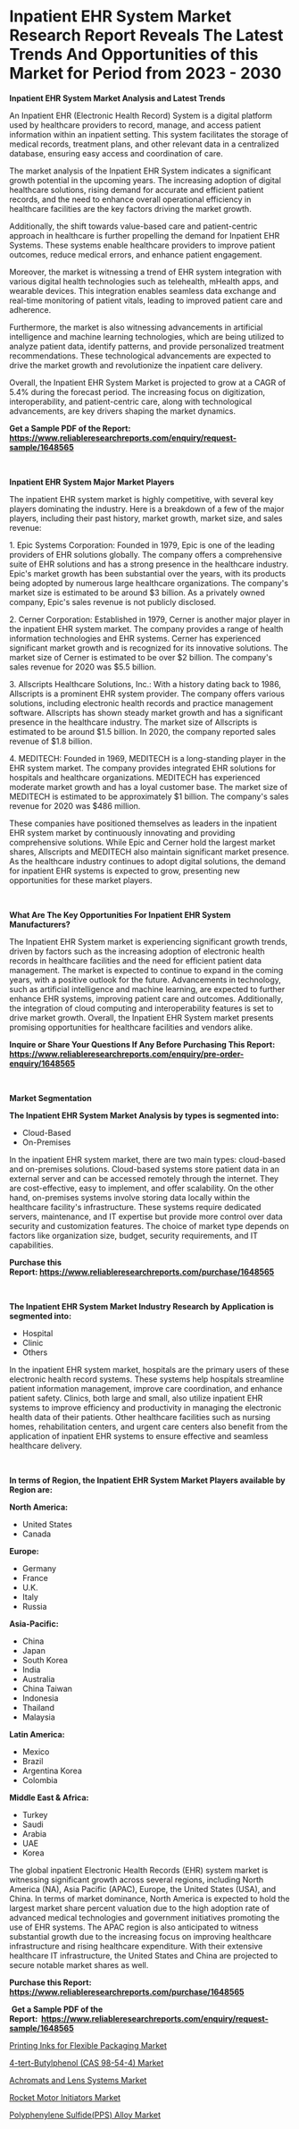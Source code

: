 <p><h1>Inpatient EHR System Market Research Report Reveals The Latest Trends And Opportunities of this Market for Period from 2023 - 2030</h1></p><p><strong>Inpatient EHR System Market Analysis and Latest Trends</strong></p>
<p><p>An Inpatient EHR (Electronic Health Record) System is a digital platform used by healthcare providers to record, manage, and access patient information within an inpatient setting. This system facilitates the storage of medical records, treatment plans, and other relevant data in a centralized database, ensuring easy access and coordination of care.</p><p>The market analysis of the Inpatient EHR System indicates a significant growth potential in the upcoming years. The increasing adoption of digital healthcare solutions, rising demand for accurate and efficient patient records, and the need to enhance overall operational efficiency in healthcare facilities are the key factors driving the market growth.</p><p>Additionally, the shift towards value-based care and patient-centric approach in healthcare is further propelling the demand for Inpatient EHR Systems. These systems enable healthcare providers to improve patient outcomes, reduce medical errors, and enhance patient engagement.</p><p>Moreover, the market is witnessing a trend of EHR system integration with various digital health technologies such as telehealth, mHealth apps, and wearable devices. This integration enables seamless data exchange and real-time monitoring of patient vitals, leading to improved patient care and adherence.</p><p>Furthermore, the market is also witnessing advancements in artificial intelligence and machine learning technologies, which are being utilized to analyze patient data, identify patterns, and provide personalized treatment recommendations. These technological advancements are expected to drive the market growth and revolutionize the inpatient care delivery.</p><p>Overall, the Inpatient EHR System Market is projected to grow at a CAGR of 5.4% during the forecast period. The increasing focus on digitization, interoperability, and patient-centric care, along with technological advancements, are key drivers shaping the market dynamics.</p></p>
<p><strong>Get a Sample PDF of the Report:&nbsp; <a href="https://www.reliableresearchreports.com/enquiry/request-sample/1648565">https://www.reliableresearchreports.com/enquiry/request-sample/1648565</a></strong></p>
<p>&nbsp;</p>
<p><strong>Inpatient EHR System Major Market Players</strong></p>
<p><p>The inpatient EHR system market is highly competitive, with several key players dominating the industry. Here is a breakdown of a few of the major players, including their past history, market growth, market size, and sales revenue:</p><p>1. Epic Systems Corporation: Founded in 1979, Epic is one of the leading providers of EHR solutions globally. The company offers a comprehensive suite of EHR solutions and has a strong presence in the healthcare industry. Epic's market growth has been substantial over the years, with its products being adopted by numerous large healthcare organizations. The company's market size is estimated to be around $3 billion. As a privately owned company, Epic's sales revenue is not publicly disclosed.</p><p>2. Cerner Corporation: Established in 1979, Cerner is another major player in the inpatient EHR system market. The company provides a range of health information technologies and EHR systems. Cerner has experienced significant market growth and is recognized for its innovative solutions. The market size of Cerner is estimated to be over $2 billion. The company's sales revenue for 2020 was $5.5 billion.</p><p>3. Allscripts Healthcare Solutions, Inc.: With a history dating back to 1986, Allscripts is a prominent EHR system provider. The company offers various solutions, including electronic health records and practice management software. Allscripts has shown steady market growth and has a significant presence in the healthcare industry. The market size of Allscripts is estimated to be around $1.5 billion. In 2020, the company reported sales revenue of $1.8 billion.</p><p>4. MEDITECH: Founded in 1969, MEDITECH is a long-standing player in the EHR system market. The company provides integrated EHR solutions for hospitals and healthcare organizations. MEDITECH has experienced moderate market growth and has a loyal customer base. The market size of MEDITECH is estimated to be approximately $1 billion. The company's sales revenue for 2020 was $486 million.</p><p>These companies have positioned themselves as leaders in the inpatient EHR system market by continuously innovating and providing comprehensive solutions. While Epic and Cerner hold the largest market shares, Allscripts and MEDITECH also maintain significant market presence. As the healthcare industry continues to adopt digital solutions, the demand for inpatient EHR systems is expected to grow, presenting new opportunities for these market players.</p></p>
<p>&nbsp;</p>
<p><strong>What Are The Key Opportunities For Inpatient EHR System Manufacturers?</strong></p>
<p><p>The Inpatient EHR System market is experiencing significant growth trends, driven by factors such as the increasing adoption of electronic health records in healthcare facilities and the need for efficient patient data management. The market is expected to continue to expand in the coming years, with a positive outlook for the future. Advancements in technology, such as artificial intelligence and machine learning, are expected to further enhance EHR systems, improving patient care and outcomes. Additionally, the integration of cloud computing and interoperability features is set to drive market growth. Overall, the Inpatient EHR System market presents promising opportunities for healthcare facilities and vendors alike.</p></p>
<p><strong>Inquire or Share Your Questions If Any Before Purchasing This Report: <a href="https://www.reliableresearchreports.com/enquiry/pre-order-enquiry/1648565">https://www.reliableresearchreports.com/enquiry/pre-order-enquiry/1648565</a></strong></p>
<p>&nbsp;</p>
<p><strong>Market Segmentation</strong></p>
<p><strong>The Inpatient EHR System Market Analysis by types is segmented into:</strong></p>
<p><ul><li>Cloud-Based</li><li>On-Premises</li></ul></p>
<p><p>In the inpatient EHR system market, there are two main types: cloud-based and on-premises solutions. Cloud-based systems store patient data in an external server and can be accessed remotely through the internet. They are cost-effective, easy to implement, and offer scalability. On the other hand, on-premises systems involve storing data locally within the healthcare facility's infrastructure. These systems require dedicated servers, maintenance, and IT expertise but provide more control over data security and customization features. The choice of market type depends on factors like organization size, budget, security requirements, and IT capabilities.</p></p>
<p><strong>Purchase this Report:&nbsp;<a href="https://www.reliableresearchreports.com/purchase/1648565">https://www.reliableresearchreports.com/purchase/1648565</a></strong></p>
<p>&nbsp;</p>
<p><strong>The Inpatient EHR System Market Industry Research by Application is segmented into:</strong></p>
<p><ul><li>Hospital</li><li>Clinic</li><li>Others</li></ul></p>
<p><p>In the inpatient EHR system market, hospitals are the primary users of these electronic health record systems. These systems help hospitals streamline patient information management, improve care coordination, and enhance patient safety. Clinics, both large and small, also utilize inpatient EHR systems to improve efficiency and productivity in managing the electronic health data of their patients. Other healthcare facilities such as nursing homes, rehabilitation centers, and urgent care centers also benefit from the application of inpatient EHR systems to ensure effective and seamless healthcare delivery.</p></p>
<p>&nbsp;</p>
<p><strong>In terms of Region, the Inpatient EHR System Market Players available by Region are:</strong></p>
<p>
    <p> <strong> North America: </strong>
        <ul>
            <li>United States</li>
            <li>Canada</li>
        </ul>
        </p> 
    <p> <strong> Europe: </strong>
        <ul>
            <li>Germany</li>
            <li>France</li>
            <li>U.K.</li>
            <li>Italy</li>
            <li>Russia</li>
        </ul>
        </p> 
    <p> <strong> Asia-Pacific: </strong>
        <ul>
            <li>China</li>
            <li>Japan</li>
            <li>South Korea</li>
            <li>India</li>
            <li>Australia</li>
            <li>China Taiwan</li>
            <li>Indonesia</li>
            <li>Thailand</li>
            <li>Malaysia</li>
        </ul>
        </p> 
    <p> <strong> Latin America: </strong>
        <ul>
            <li>Mexico</li>
            <li>Brazil</li>
            <li>Argentina Korea</li>
            <li>Colombia</li>
        </ul>
        </p> 
    <p> <strong> Middle East & Africa: </strong>
        <ul>
            <li>Turkey</li>
            <li>Saudi</li>
            <li>Arabia</li>
            <li>UAE</li>
            <li>Korea</li>
        </ul>
    </p>
    </p>
<p><p>The global inpatient Electronic Health Records (EHR) system market is witnessing significant growth across several regions, including North America (NA), Asia Pacific (APAC), Europe, the United States (USA), and China. In terms of market dominance, North America is expected to hold the largest market share percent valuation due to the high adoption rate of advanced medical technologies and government initiatives promoting the use of EHR systems. The APAC region is also anticipated to witness substantial growth due to the increasing focus on improving healthcare infrastructure and rising healthcare expenditure. With their extensive healthcare IT infrastructure, the United States and China are projected to secure notable market shares as well.</p></p>
<p><strong>Purchase this Report: <a href="https://www.reliableresearchreports.com/purchase/1648565">https://www.reliableresearchreports.com/purchase/1648565</a></strong></p>
<p>&nbsp;<strong>Get a Sample PDF of the Report:&nbsp;&nbsp;<a href="https://www.reliableresearchreports.com/enquiry/request-sample/1648565">https://www.reliableresearchreports.com/enquiry/request-sample/1648565</a></strong></p>
<p><strong></strong></p>
<p><p><a href="https://www.linkedin.com/pulse/printing-inks-flexible-packaging-market-research-report/">Printing Inks for Flexible Packaging Market</a></p><p><a href="https://www.linkedin.com/pulse/4-tert-butylphenol-cas-98-54-4-market-size/">4-tert-Butylphenol (CAS 98-54-4) Market</a></p><p><a href="https://medium.com/@elenaglover2023/achromats-and-lens-systems-market-analysis-and-sze-forecasted-for-period-from-2023-to-2030-afe554516675">Achromats and Lens Systems Market</a></p><p><a href="https://medium.com/@stefanokon1939/rocket-motor-initiators-market-furnishes-information-on-market-share-market-trends-and-market-6ef5c12297bb">Rocket Motor Initiators Market</a></p><p><a href="https://www.linkedin.com/pulse/polyphenylene-sulfidepps-alloy-market-research/">Polyphenylene Sulfide(PPS) Alloy Market</a></p></p>